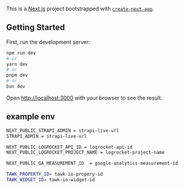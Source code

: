 This is a [Next.js](https://nextjs.org) project bootstrapped with [`create-next-app`](https://nextjs.org/docs/app/api-reference/cli/create-next-app).

## Getting Started

First, run the development server:

```bash
npm run dev
# or
yarn dev
# or
pnpm dev
# or
bun dev
```

Open [http://localhost:3000](http://localhost:3000) with your browser to see the result.

## example env
```bash
NEXT_PUBLIC_STRAPI_ADMIN = strapi-live-url
STRAPI_ADMIN = strapi-live-url

NEXT_PUBLIC_LOGROCKET_API_ID = logrocket-api-id
NEXT_PUBLIC_LOGROCKET_PROJECT_NAME = logrocket-project-name

NEXT_PUBLIC_GA_MEASUREMENT_ID  = google-analytics-measurement-id

TAWK_PROPERTY_ID= tawk-io-propery-id
TAWK_WIDGET_ID= tawk-io-widget-id
```
